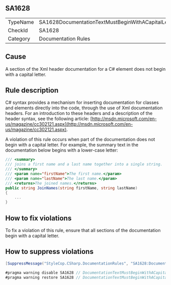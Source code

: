 ﻿## SA1628

<table>
<tr>
  <td>TypeName</td>
  <td>SA1628DocumentationTextMustBeginWithACapitalLetter</td>
</tr>
<tr>
  <td>CheckId</td>
  <td>SA1628</td>
</tr>
<tr>
  <td>Category</td>
  <td>Documentation Rules</td>
</tr>
</table>

## Cause

A section of the Xml header documentation for a C# element does not begin with a capital letter.

## Rule description

C# syntax provides a mechanism for inserting documentation for classes and elements directly into the code, through the use of Xml documentation headers. For an introduction to these headers and a description of the header syntax, see the following article: [http://msdn.microsoft.com/en-us/magazine/cc302121.aspx](http://msdn.microsoft.com/en-us/magazine/cc302121.aspx).

A violation of this rule occurs when part of the documentation does not begin with a capital letter. For example, the summary text in the documentation below begins with a lower-case letter:

```csharp
/// <summary>
/// joins a first name and a last name together into a single string.
/// </summary>
/// <param name="firstName">The first name.</param>
/// <param name="lastName">The last name.</param>
/// <returns>The joined names.</returns>
public string JoinNames(string firstName, string lastName)
{
    ...
}
```

## How to fix violations

To fix a violation of this rule, ensure that all sections of the documentation begin with a capital letter.

## How to suppress violations

```csharp
[SuppressMessage("StyleCop.CSharp.DocumentationRules", "SA1628:DocumentationTextMustBeginWithACapitalLetter", Justification = "Reviewed.")]
```

```csharp
#pragma warning disable SA1628 // DocumentationTextMustBeginWithACapitalLetter
#pragma warning restore SA1628 // DocumentationTextMustBeginWithACapitalLetter
```
